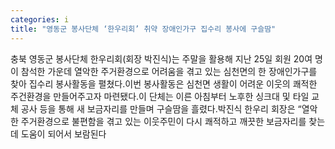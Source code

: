 ```yaml
---
categories: i
title: "영동군 봉사단체 ‘한우리회’ 취약 장애인가구 집수리 봉사에 구슬땀"
---
```

충북 영동군 봉사단체 한우리회(회장 박진식)는 주말을 활용해 지난 25일 회원 20여 명이 참석한 가운데 열악한 주거환경으로 어려움을 겪고 있는 심천면의 한 장애인가구를 찾아 집수리 봉사활동을 펼쳤다.이번 봉사활동은 심천면 생활이 어려운 이웃의 쾌적한 주건환경을 만들어주고자 마련됐다.이 단체는 이른 아침부터 노후한 싱크대 및 타일 교체 공사 등을 통해 새 보금자리를 만들며 구슬땀을 흘렸다.박진식 한우리 회장은 &ldquo;열악한 주거환경으로 불편함을 겪고 있는 이웃주민이 다시 쾌적하고 깨끗한 보금자리를 찾는데 도움이 되어서 보람된다